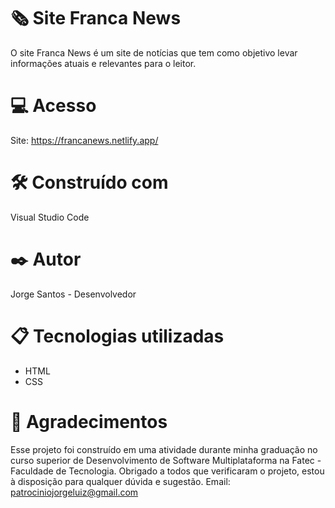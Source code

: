 # 🗞️ Site Franca News
O site Franca News é um site de notícias que tem como objetivo levar informações atuais e relevantes para o leitor.

# 💻 Acesso
Site: https://francanews.netlify.app/

# 🛠️ Construído com
Visual Studio Code

# ✒️ Autor
Jorge Santos -
Desenvolvedor

# 📋 Tecnologias utilizadas
- HTML
- CSS

# 🎁 Agradecimentos
Esse projeto foi construído em uma atividade durante minha graduação no curso superior de Desenvolvimento de Software Multiplataforma na Fatec - Faculdade de Tecnologia.
Obrigado a todos que verificaram o projeto, estou à disposição para qualquer dúvida e sugestão.
Email: patrociniojorgeluiz@gmail.com
